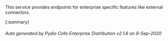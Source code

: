 






This service provides endpoints for enterprise specific features like external connectors.

[:summary]

###### Auto generated by Pydio Cells Enterprise Distribution v2.1.6 on 9-Sep-2020
